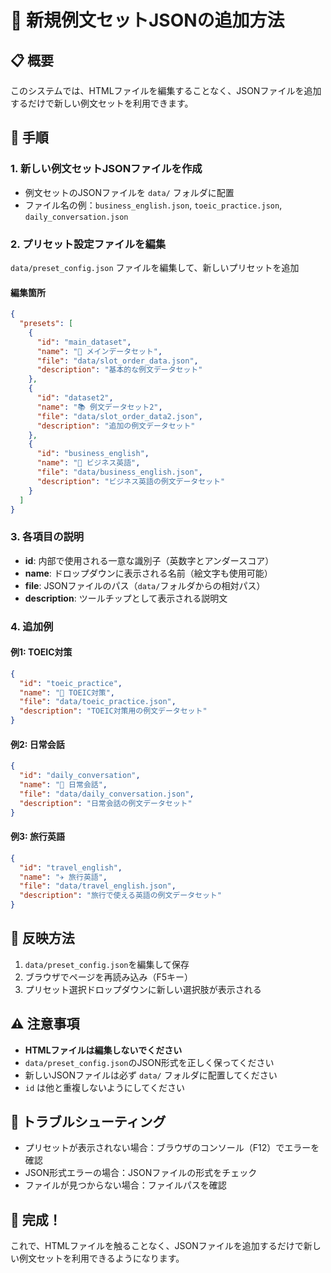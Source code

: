 # 🔧 新規例文セットJSONの追加方法

## 📋 概要
このシステムでは、HTMLファイルを編集することなく、JSONファイルを追加するだけで新しい例文セットを利用できます。

## 🎯 手順

### 1. 新しい例文セットJSONファイルを作成
- 例文セットのJSONファイルを `data/` フォルダに配置
- ファイル名の例：`business_english.json`, `toeic_practice.json`, `daily_conversation.json`

### 2. プリセット設定ファイルを編集
`data/preset_config.json` ファイルを編集して、新しいプリセットを追加

#### 編集箇所
```json
{
  "presets": [
    {
      "id": "main_dataset",
      "name": "🎯 メインデータセット",
      "file": "data/slot_order_data.json",
      "description": "基本的な例文データセット"
    },
    {
      "id": "dataset2",
      "name": "📚 例文データセット2",
      "file": "data/slot_order_data2.json",
      "description": "追加の例文データセット"
    },
    {
      "id": "business_english",
      "name": "💼 ビジネス英語",
      "file": "data/business_english.json",
      "description": "ビジネス英語の例文データセット"
    }
  ]
}
```

### 3. 各項目の説明
- **id**: 内部で使用される一意な識別子（英数字とアンダースコア）
- **name**: ドロップダウンに表示される名前（絵文字も使用可能）
- **file**: JSONファイルのパス（`data/`フォルダからの相対パス）
- **description**: ツールチップとして表示される説明文

### 4. 追加例

#### 例1: TOEIC対策
```json
{
  "id": "toeic_practice",
  "name": "📝 TOEIC対策",
  "file": "data/toeic_practice.json",
  "description": "TOEIC対策用の例文データセット"
}
```

#### 例2: 日常会話
```json
{
  "id": "daily_conversation",
  "name": "💬 日常会話",
  "file": "data/daily_conversation.json",
  "description": "日常会話の例文データセット"
}
```

#### 例3: 旅行英語
```json
{
  "id": "travel_english",
  "name": "✈️ 旅行英語",
  "file": "data/travel_english.json",
  "description": "旅行で使える英語の例文データセット"
}
```

## 🔄 反映方法
1. `data/preset_config.json`を編集して保存
2. ブラウザでページを再読み込み（F5キー）
3. プリセット選択ドロップダウンに新しい選択肢が表示される

## ⚠️ 注意事項
- **HTMLファイルは編集しないでください**
- `data/preset_config.json`のJSON形式を正しく保ってください
- 新しいJSONファイルは必ず `data/` フォルダに配置してください
- `id` は他と重複しないようにしてください

## 🔧 トラブルシューティング
- プリセットが表示されない場合：ブラウザのコンソール（F12）でエラーを確認
- JSON形式エラーの場合：JSONファイルの形式をチェック
- ファイルが見つからない場合：ファイルパスを確認

## 📝 完成！
これで、HTMLファイルを触ることなく、JSONファイルを追加するだけで新しい例文セットを利用できるようになります。
